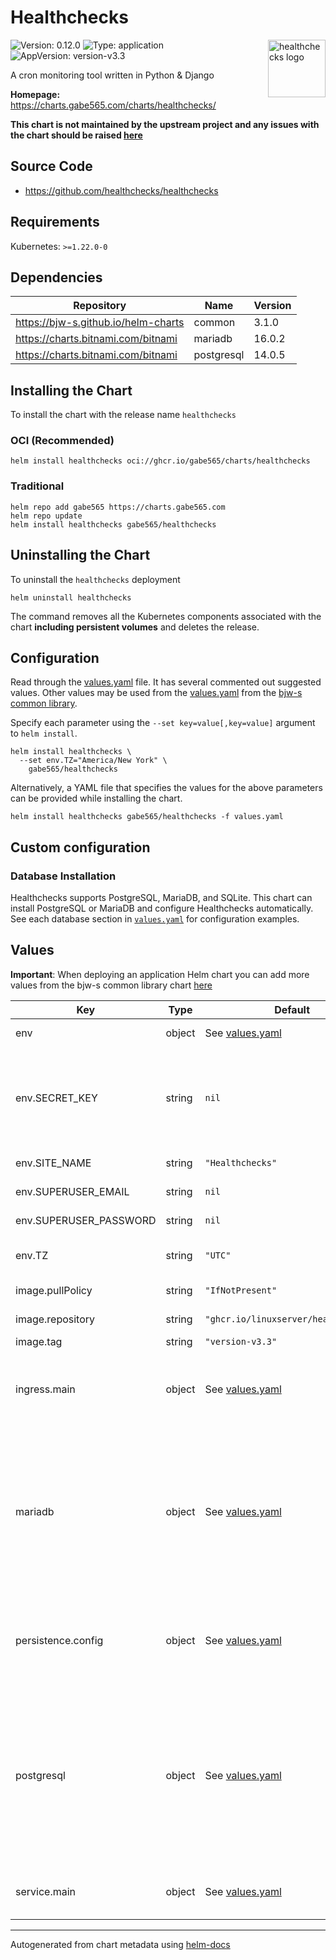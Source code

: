 # Healthchecks

<img src="https://raw.githubusercontent.com/gabe565/charts/main/charts/healthchecks/icon.svg" align="right" width="92" alt="healthchecks logo">

![Version: 0.12.0](https://img.shields.io/badge/Version-0.12.0-informational?style=flat)
![Type: application](https://img.shields.io/badge/Type-application-informational?style=flat)
![AppVersion: version-v3.3](https://img.shields.io/badge/AppVersion-version--v3.3-informational?style=flat)

A cron monitoring tool written in Python & Django

**Homepage:** <https://charts.gabe565.com/charts/healthchecks/>

**This chart is not maintained by the upstream project and any issues with the chart should be raised
[here](https://github.com/gabe565/charts/issues/new?assignees=gabe565&labels=bug&template=bug_report.yaml&name=healthchecks&version=0.12.0)**

## Source Code

* <https://github.com/healthchecks/healthchecks>

## Requirements

Kubernetes: `>=1.22.0-0`

## Dependencies

| Repository | Name | Version |
|------------|------|---------|
| <https://bjw-s.github.io/helm-charts> | common | 3.1.0 |
| <https://charts.bitnami.com/bitnami> | mariadb | 16.0.2 |
| <https://charts.bitnami.com/bitnami> | postgresql | 14.0.5 |

## Installing the Chart

To install the chart with the release name `healthchecks`

### OCI (Recommended)

```console
helm install healthchecks oci://ghcr.io/gabe565/charts/healthchecks
```

### Traditional

```console
helm repo add gabe565 https://charts.gabe565.com
helm repo update
helm install healthchecks gabe565/healthchecks
```

## Uninstalling the Chart

To uninstall the `healthchecks` deployment

```console
helm uninstall healthchecks
```

The command removes all the Kubernetes components associated with the chart **including persistent volumes** and deletes the release.

## Configuration

Read through the [values.yaml](./values.yaml) file. It has several commented out suggested values.
Other values may be used from the [values.yaml](https://github.com/bjw-s/helm-charts/tree/main/charts/library/common/values.yaml) from the [bjw-s common library](https://github.com/bjw-s/helm-charts/tree/main/charts/library/common).

Specify each parameter using the `--set key=value[,key=value]` argument to `helm install`.

```console
helm install healthchecks \
  --set env.TZ="America/New York" \
    gabe565/healthchecks
```

Alternatively, a YAML file that specifies the values for the above parameters can be provided while installing the chart.

```console
helm install healthchecks gabe565/healthchecks -f values.yaml
```

## Custom configuration

### Database Installation

Healthchecks supports PostgreSQL, MariaDB, and SQLite.
This chart can install PostgreSQL or MariaDB and configure Healthchecks automatically.
See each database section in [`values.yaml`](./values.yaml) for configuration examples.

## Values

**Important**: When deploying an application Helm chart you can add more values from the bjw-s common library chart [here](https://github.com/bjw-s/helm-charts/tree/main/charts/library/common)

| Key | Type | Default | Description |
|-----|------|---------|-------------|
| env | object | See [values.yaml](./values.yaml) | Environment variables [[ref]](https://healthchecks.io/docs/self_hosted_configuration/) |
| env.SECRET_KEY | string | `nil` | A secret key used for cryptographic signing.    Use `openssl rand -base64 32` to generate a random key. |
| env.SITE_NAME | string | `"Healthchecks"` | The site's name |
| env.SUPERUSER_EMAIL | string | `nil` | Superuser email |
| env.SUPERUSER_PASSWORD | string | `nil` | Superuser password |
| env.TZ | string | `"UTC"` | Set the container timezone |
| image.pullPolicy | string | `"IfNotPresent"` | Image pull policy |
| image.repository | string | `"ghcr.io/linuxserver/healthchecks"` | Image repository |
| image.tag | string | `"version-v3.3"` | Image tag |
| ingress.main | object | See [values.yaml](./values.yaml) | Enable and configure ingress settings for the chart under this key. |
| mariadb | object | See [values.yaml](./values.yaml) | Enable and configure mariadb database subchart under this key.    If enabled, the app's db envs will be set for you.    For more options see [mariadb chart documentation](https://github.com/bitnami/charts/tree/master/bitnami/mariadb) |
| persistence.config | object | See [values.yaml](./values.yaml) | Configure persistence settings for the chart under this key.    Necessary for SQLite. |
| postgresql | object | See [values.yaml](./values.yaml) | Enable and configure postgresql database subchart under this key.    If enabled, the app's db envs will be set for you.    For more options see [postgresql chart documentation](https://github.com/bitnami/charts/tree/master/bitnami/postgresql) |
| service.main | object | See [values.yaml](./values.yaml) | Configures service settings for the chart. |

---
Autogenerated from chart metadata using [helm-docs](https://github.com/norwoodj/helm-docs)

